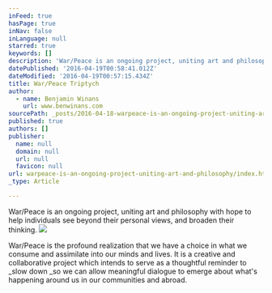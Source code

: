 ```yaml
---
inFeed: true
hasPage: true
inNav: false
inLanguage: null
starred: true
keywords: []
description: 'War/Peace is an ongoing project, uniting art and philosophy with hope to help individuals see beyond their personal views, and broaden their thinking.'
datePublished: '2016-04-19T00:58:41.012Z'
dateModified: '2016-04-19T00:57:15.434Z'
title: War/Peace Triptych
author:
  - name: Benjamin Winans
    url: www.benwinans.com
sourcePath: _posts/2016-04-18-warpeace-is-an-ongoing-project-uniting-art-and-philosophy.md
published: true
authors: []
publisher:
  name: null
  domain: null
  url: null
  favicon: null
url: warpeace-is-an-ongoing-project-uniting-art-and-philosophy/index.html
_type: Article

---
```

War/Peace is an ongoing project, uniting art and philosophy with hope to help individuals see beyond their personal views, and broaden their thinking.
![](https://the-grid-user-content.s3-us-west-2.amazonaws.com/8406136c-e426-433f-ad2b-422aef040335.png)

War/Peace is the profound realization that we have a choice in what we consume and assimilate into our minds and lives. It is a creative and collaborative project which intends to serve as a thoughtful reminder to _slow down _so we can allow meaningful dialogue to emerge about what's happening around us in our communities and abroad.